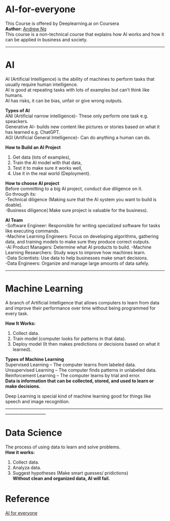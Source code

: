 # AI-for-everyone
This Course is offered by Deeplearning.ai on Coursera  
**Author:** [Andrew Ng](https://www.coursera.org/instructor/andrewng)  
This course is a non-technical course that explains how AI works and how it can be applied in business and society.
____________________________________________________________________________________________________  
# AI  
AI (Artificial Intelligence) is the ability of machines to perform tasks that usually require human intelligence.  
AI is good at repeating tasks with lots of examples but can’t think like humans.  
AI has risks, it can be bias, unfair or give wrong outputs.   

**Types of AI**  
ANI (Artificial narrow intelligence)- These only perform one task e.g. speackers.  
Generative AI- builds new content like pictures or stories based on what it has learned e.g. ChatGPT.  
AGI (Artificial General Intelligence)- Can do anything a human can do.

**How to Build an AI Project**  
1. Get data (lots of examples),
2. Train the AI model with that data,
3. Test it to make sure it works well,
4. Use it in the real world (Deployment).

**How to choose AI project**  
Before committing to a big AI project, conduct due diligence on it.  
Go through its:  
-Technical diligence (Making sure that the AI system you want to build is doable).  
-Business diligence( Make sure project is valuable for the business).  

**AI Team**  
-Software Engineer: Responsible for writing specialized software for tasks like executing commands.  
-Machine Learning Engineers: Focus on developing algorithms, gathering data, and training models to make sure they produce correct outputs.  
-AI Product Managers: Determine what AI products to build.
-Machine Learning Researchers: Study ways to improve how machines learn.  
-Data Scientists: Use data to help businesses make smart decisions.  
-Data Engineers: Organize and manage large amounts of data safely.  
____________________________________________________________________________________________________  
 
# Machine Learning
A branch of Artificial Intelligence that allows computers to learn from data and improve their performance over time without being programmed for every task.  

**How It Works:**  
1. Collect data.  
2. Train model (computer looks for patterns in that data).   
3. Deploy model (It then makes predictions or decisions based on what it learned).  

**Types of Machine Learning**  
Supervised Learning – The computer learns from labeled data.  
Unsupervised Learning – The computer finds patterns in unlabeled data.  
Reinforcement Learning – The computer learns by trial and error.  
**Data is information that can be collected, stored, and used to learn or make decisions.**   

Deep Learning is special kind of machine learning good for things like speech and image recognition.  __________________________________________________________________________________________________     
# Data Science  
The process of using data to learn and solve problems.  
**How it works:**  
1. Collect data.
2. Analyza data.
3. Suggest hypotheses (Make smart guesses/ pridictions)  
**Without clean and organized data, AI will fail.**

# Reference
[AI for everyone](https://www.coursera.org/programs/advanced-digital-skills-5a-cpt-july2025-fs5qr/learn/ai-for-everyone?source=search)  
